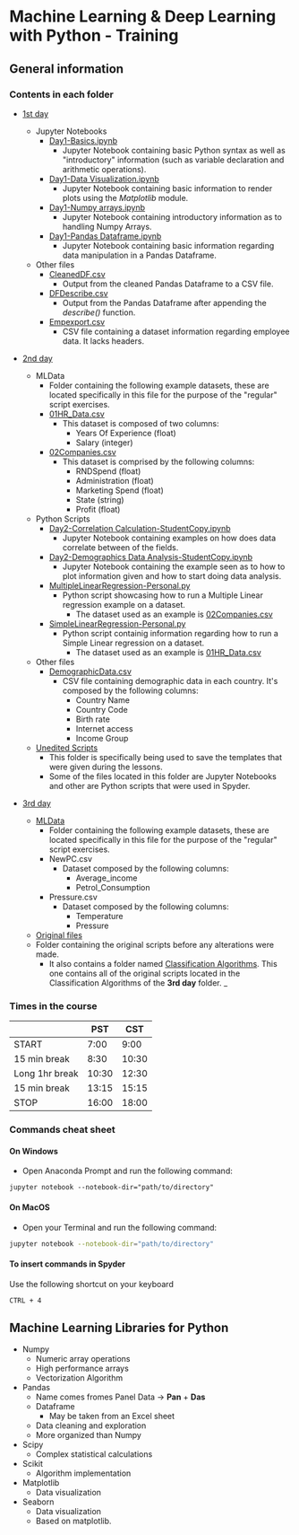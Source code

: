 # Machine Learning & Deep Learning with Python - Training

## General information

### Contents in each folder

- [1st day](./1st%20day/)
  - Jupyter Notebooks
    - [Day1-Basics.ipynb](./1st%20day/Day1-Basics.ipynb)
      - Jupyter Notebook containing basic Python syntax as well as "introductory" information (such as variable declaration and arithmetic operations).
    - [Day1-Data Visualization.ipynb](./1st%20day/Day1-Data%20Visualization.ipynb)
      - Jupyter Notebook containing basic information to render plots using the _Matplotlib_ module.
    - [Day1-Numpy arrays.ipynb](./1st%20day/Day1-Numpy%20arrays.ipynb)
      - Jupyter Notebook containing introductory information as to handling Numpy Arrays.
    - [Day1-Pandas Dataframe.ipynb](./1st%20day/Day1-Pandas%20Dataframe.ipynb)
      - Jupyter Notebook containing basic information regarding data manipulation in a Pandas Dataframe.
  - Other files
    - [CleanedDF.csv](./1st%20day/CleanedDF.csv)
      - Output from the cleaned Pandas Dataframe to a CSV file.
    - [DFDescribe.csv](./1st%20day/DFDescribe.csv)
      - Output from the Pandas Dataframe after appending the _describe()_ function.
    - [Empexport.csv](./1st%20day/Empexport.csv)
      - CSV file containing a dataset information regarding employee data. It lacks headers.
- [2nd day](./2nd%20day/)

  - MLData
    - Folder containing the following example datasets, these are located specifically in this file for the purpose of the "regular" script exercises.
    - [01HR_Data.csv](./2nd%20day/MLData/01HR_Data.csv)
      - This dataset is composed of two columns:
        - Years Of Experience (float)
        - Salary (integer)
    - [02Companies.csv](./2nd%20day/MLData/02Companies.csv)
      - This dataset is comprised by the following columns:
        - RNDSpend (float)
        - Administration (float)
        - Marketing Spend (float)
        - State (string)
        - Profit (float)
  - Python Scripts
    - [Day2-Correlation Calculation-StudentCopy.ipynb](./2nd%20day/Day2-Correlation%20Calculation-StudentCopy.ipynb)
      - Jupyter Notebook containing examples on how does data correlate between of the fields.
    - [Day2-Demographics Data Analysis-StudentCopy.ipynb](./2nd%20day/Day2-Demographics%20Data%20Analysis-StudentCopy.ipynb)
      - Jupyter Notebook containing the example seen as to how to plot information given and how to start doing data analysis.
    - [MultipleLinearRegression-Personal.py](./2nd%20day/MultipleLinearRegression-Personal.py)
      - Python script showcasing how to run a Multiple Linear regression example on a dataset.
        - The dataset used as an example is [02Companies.csv](./2nd%20day/MLData/02Companies.csv)
    - [SimpleLinearRegression-Personal.py](./2nd%20day/SimpleLinearRegression-Personal.py)
      - Python script containig information regarding how to run a Simple Linear regression on a dataset.
        - The dataset used as an example is [01HR_Data.csv](./2nd%20day/MLData/01HR_Data.csv)
  - Other files
    - [DemographicData.csv](./2nd%20day/DemographicData.csv)
      - CSV file containing demographic data in each country. It's composed by the following columns:
        - Country Name
        - Country Code
        - Birth rate
        - Internet access
        - Income Group
  - [Unedited Scripts](./2nd%20day/Unedited%20Notebooks/)
    - This folder is specifically being used to save the templates that were given during the lessons.
    - Some of the files located in this folder are Jupyter Notebooks and other are Python scripts that were used in Spyder.

- [3rd day](./3rd%20day/)
  - [MLData](./3rd%20day/MLData/)
    - Folder containing the following example datasets, these are located specifically in this file for the purpose of the "regular" script exercises.
    - NewPC.csv
      - Dataset composed by the following columns:
        - Average_income
        - Petrol_Consumption
    - Pressure.csv
      - Dataset composed by the following columns:
        - Temperature
        - Pressure
  - [Original files](./3rd%20day/Original%20files/)
   - Folder containing the original scripts before any alterations were made.
      - It also contains a folder named [Classification Algorithms](./3rd%20day/Original%20files/Classification%20Algorithms/). This one contains all of the original scripts located in the Classification Algorithms of the __3rd day__ folder.
  _ []()

### Times in the course

|                | PST   | CST   |
| -------------- | ----- | ----- |
| START          | 7:00  | 9:00  |
| 15 min break   | 8:30  | 10:30 |
| Long 1hr break | 10:30 | 12:30 |
| 15 min break   | 13:15 | 15:15 |
| STOP           | 16:00 | 18:00 |

### Commands cheat sheet

#### On Windows

- Open Anaconda Prompt and run the following command:

```CMD
jupyter notebook --notebook-dir="path/to/directory"
```

#### On MacOS

- Open your Terminal and run the following command:

```bash
jupyter notebook --notebook-dir="path/to/directory"
```

#### To insert commands in Spyder

Use the following shortcut on your keyboard

```keyboard
CTRL + 4
```

## Machine Learning Libraries for Python

- Numpy
  - Numeric array operations
  - High performance arrays
  - Vectorization Algorithm
- Pandas
  - Name comes fromes Panel Data -> **Pan** + **Das**
  - Dataframe
    - May be taken from an Excel sheet
  - Data cleaning and exploration
  - More organized than Numpy
- Scipy
  - Complex statistical calculations
- Scikit
  - Algorithm implementation
- Matplotlib
  - Data visualization
- Seaborn
  - Data visualization
  - Based on matplotlib.
